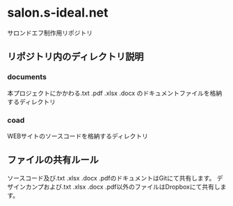 # salon.s-ideal.net
サロンドエフ制作用リポジトリ

## リポジトリ内のディレクトリ説明

### documents

本プロジェクトにかかわる.txt .pdf .xlsx .docx のドキュメントファイルを格納するディレクトリ

### coad

WEBサイトのソースコードを格納するディレクトリ

## ファイルの共有ルール

ソースコード及び.txt .xlsx .docx .pdfのドキュメントはGitにて共有します。
デザインカンプおよび.txt .xlsx .docx .pdf以外のファイルはDropboxにて共有します。